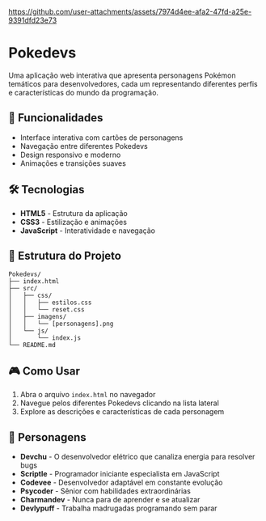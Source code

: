 



https://github.com/user-attachments/assets/7974d4ee-afa2-47fd-a25e-9391dfd23e73



# Pokedevs

Uma aplicação web interativa que apresenta personagens Pokémon temáticos para desenvolvedores, cada um representando diferentes perfis e características do mundo da programação.

## 🚀 Funcionalidades

- Interface interativa com cartões de personagens
- Navegação entre diferentes Pokedevs
- Design responsivo e moderno
- Animações e transições suaves

## 🛠️ Tecnologias

- **HTML5** - Estrutura da aplicação
- **CSS3** - Estilização e animações
- **JavaScript** - Interatividade e navegação

## 📁 Estrutura do Projeto

```
Pokedevs/
├── index.html
├── src/
│   ├── css/
│   │   ├── estilos.css
│   │   └── reset.css
│   ├── imagens/
│   │   └── [personagens].png
│   └── js/
│       └── index.js
└── README.md
```



## 🎮 Como Usar

1. Abra o arquivo `index.html` no navegador
2. Navegue pelos diferentes Pokedevs clicando na lista lateral
3. Explore as descrições e características de cada personagem

## 👥 Personagens

- **Devchu** - O desenvolvedor elétrico que canaliza energia para resolver bugs
- **Scriptle** - Programador iniciante especialista em JavaScript
- **Codevee** - Desenvolvedor adaptável em constante evolução
- **Psycoder** - Sênior com habilidades extraordinárias
- **Charmandev** - Nunca para de aprender e se atualizar
- **Devlypuff** - Trabalha madrugadas programando sem parar
